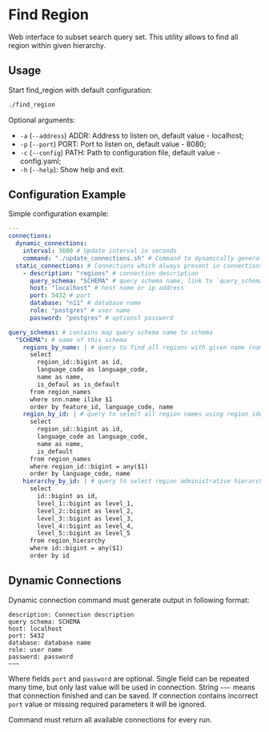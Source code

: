 # Find Region

Web interface to subset search query set. This utility allows to find all region within given hierarchy.

## Usage

Start find_region with default configuration:

```bash
./find_region
```

Optional arguments:

* `-a` (`--address`) ADDR: Address to listen on, default value - localhost;
* `-p` (`--port`) PORT: Port to listen on, default value - 8080;
* `-c` (`--config`) PATH: Path to configuration file, default value - config.yaml;
* `-h` (`--help`): Show help and exit.

## Configuration Example

Simple configuration example:

```yaml
---
connections:
  dynamic_connections:
    interval: 3600 # Update interval in seconds
    command: "./update_connections.sh" # Command to dynamically generate connection list, see dynamic connections section
  static_connections: # Connections which always present in connections
    - description: "regions" # connection description
      query_schema: "SCHEMA" # query schema name, link to `query_schemas`
      host: "localhost" # host name or ip address
      port: 5432 # port
      database: "n11" # database name
      role: "postgres" # user name
      password: "postgres" # optionsl password

query_schemas: # contains map query schema name to schema
  "SCHEMA": # name of this schema
    regions_by_name: | # query to find all regions with given name (name provided as is)
      select
        region_id::bigint as id,
        language_code as language_code,
        name as name,
        is_defaul as is_default
      from region_names
      where snn.name ilike $1
      order by feature_id, language_code, name
    region_by_id: | # query to select all region names using region identifier
      select
        region_id::bigint as id,
        language_code as language_code,
        name as name,
        is_default
      from region_names
      where region_id::bigint = any($1)
      order by language_code, name
    hierarchy_by_id: | # query to select region administrative hierarchy
      select
        id::bigint as id,
        level_1::bigint as level_1,
        level_2::bigint as level_2,
        level_3::bigint as level_3,
        level_4::bigint as level_4,
        level_5::bigint as level_5
      from region_hierarchy
      where id::bigint = any($1)
      order by id
```

## Dynamic Connections

Dynamic connection command must generate output in following format:

```text
description: Connection description
query schema: SCHEMA
host: localhost
port: 5432
database: database name
role: user name
password: password
~~~
```

Where fields `port` and `password` are optional. Single field can be repeated many time, but only last value will be
used in connection. String `~~~` means that connection finished and can be saved. If connection contains incorrect
`port` value or missing required parameters it will be ignored.

Command must return all available connections for every run.
